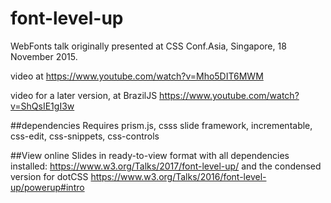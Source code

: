 # font-level-up
WebFonts talk originally presented at CSS Conf.Asia, Singapore, 18 November 2015.

video at https://www.youtube.com/watch?v=Mho5DIT6MWM

video for a later version, at BrazilJS https://www.youtube.com/watch?v=ShQsIE1gI3w

##dependencies
Requires prism.js, csss slide framework, incrementable, css-edit, css-snippets, css-controls

##View online
Slides in ready-to-view format with all dependencies installed: https://www.w3.org/Talks/2017/font-level-up/
and the condensed version for dotCSS
https://www.w3.org/Talks/2016/font-level-up/powerup#intro
